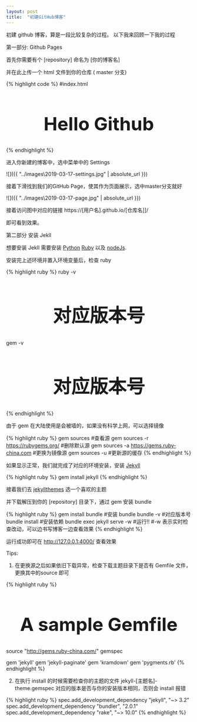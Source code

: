 ```yaml
---
layout: post
title:  "初建GitHub博客"
---
```


初建 github 博客，算是一段比较复杂的过程。
以下我来回顾一下我的过程

第一部分: Github Pages

首先你需要有个 [repository] 命名为 [你的博客名] 

并在此上传一个 html 文件到你的仓库 ( master 分支)

{% highlight code %}
#index.html
<!DOCTYPE html>
<html lang="en">
<head>
    <meta charset="UTF-8">
    <title>Document</title>
    <style type="text/css">
        h1{
            text-align: center;
            font-size: 50px;
        }
    </style>
</head>
<body>
    <h1>Hello Github</h1>   
</body>
</html>
{% endhighlight %}

进入你新建的博客中，选中菜单中的 Settings

![]({{ "../images\2019-03-17-settings.jpg" | absolute_url }})

接着下滑找到我们的GitHub Page，使其作为页面展示，选中master分支就好

![]({{ "../images\2019-03-17-page.jpg" | absolute_url }})

接着访问图中对应的链接 https://[用户名].github.io/[仓库名]]/

即可看到效果。

第二部分 安装 Jekll

想要安装 Jekll 需要安装 [Python][python] [Ruby][ruby] 以及 [nodeJs][nodejs].

安装完上述环境并置入环境变量后，检查 ruby

{% highlight ruby %}
ruby -v
# 对应版本号
gem -v
# 对应版本号
{% endhighlight %}

由于 gem 在大陆使用是会被墙的，如果没有科学上网，可以选择镜像

{% highlight ruby %}
gem sources
#查看源
gem sources -r https://rubygems.org/
#删除默认源
gem sources -a https://gems.ruby-china.com
#更换为镜像源
gem sources -u
#更新源的缓存
{% endhighlight %}

如果显示正常，我们就完成了对应的环境安装，安装 [Jekyll][Jekyll]

{% highlight ruby %}
gem install jekyll
{% endhighlight %}

接着我们去 [jekyllthemes][themes] 选一个喜欢的主题

并下载解压到你的 [repository] 目录下，通过 gem 安装 bundle

{% highlight ruby %}
gem install bundle
#安装 bundle
bundle -v
#对应版本号
bundle install
#安装依赖
bundle exec jekyll serve -w
#运行!!
#-w 表示实时检查改动，可以边书写博客一边查看效果
{% endhighlight %}

运行成功即可在 http://127.0.0.1:4000/ 查看效果

Tips: 

1. 在更换源之后如果依旧下载异常，检查下载主题目录下是否有 Gemfile 文件，更换其中的source 即可

{% highlight ruby %}
# A sample Gemfile
source "http://gems.ruby-china.com/"
gemspec

gem 'jekyll'
gem 'jekyll-paginate'
gem 'kramdown'
gem 'pygments.rb'
{% endhighlight %}

2. 在执行 install 的时候需要检查你的主题的文件 jekyll-[主题名]-theme.gemspec 对应的版本是否与你的安装版本相同，否则会 install 报错

{% highlight ruby %}
spec.add_development_dependency "jekyll", "~> 3.2"
spec.add_development_dependency "bundler", "2.0.1"
spec.add_development_dependency "rake", "~> 10.0"
{% endhighlight %}

[python]:    https://www.python.org/
[ruby]:      http://www.ruby-lang.org/en/documentation/installation/
[nodejs]:    http://nodejs.cn/
[Jekyll]:    http://Jekyllrb.com
[themes]:    http://jekyllthemes.org/